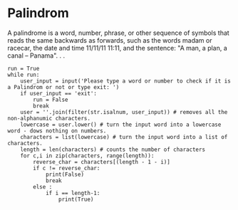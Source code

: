 # Palindrom
A palindrome is a word, number, phrase, or other sequence of symbols that reads the same backwards as forwards, such as the words madam or racecar, the date and time 11/11/11 11:11, and the sentence: "A man, a plan, a canal – Panama".
.
.

    run = True
    while run:
        user_input = input('Please type a word or number to check if it is a Palindrom or not or type exit: ')
        if user_input == 'exit':
            run = False
            break
        user = ''.join(filter(str.isalnum, user_input)) # removes all the non-alphanumic characters.
        lowercase = user.lower() # turn the input word into a lowercase word - dows nothing on numbers.
        characters = list(lowercase) # turn the input word into a list of characters.
        length = len(characters) # counts the number of characters
        for c,i in zip(characters, range(length)):
            reverse_char = characters[(length - 1 - i)]
            if c != reverse_char:
                print(False)
                break
            else :
                if i == length-1:
                    print(True)
